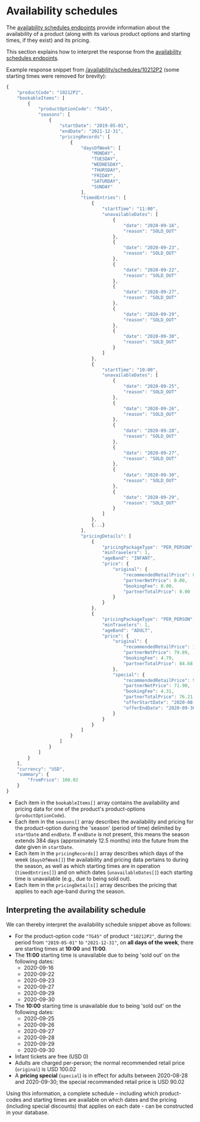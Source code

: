 # Availability schedules

The [availability schedules endpoints](../content-ingestion-endpoints/#availability-schedules-endpoints) provide information about the availability of a product (along with its various product options and starting times, if they exist) and its pricing.

This section explains how to interpret the response from the [availability schedules endpoints](../content-ingestion-endpoints/#availability-schedules-endpoints).

Example response snippet from [/availability/schedules/10212P2](../../../openapi/reference/operation/availabilitySchedules/#availability-schedules-endpoints) (some starting times were removed for brevity):


```javascript
{
    "productCode": "10212P2",
    "bookableItems": [
        {
            "productOptionCode": "TG45",
            "seasons": [
                {
                    "startDate": "2019-05-01",
                    "endDate": "2021-12-31",
                    "pricingRecords": [
                        {
                            "daysOfWeek": [
                                "MONDAY",
                                "TUESDAY",
                                "WEDNESDAY",
                                "THURSDAY",
                                "FRIDAY",
                                "SATURDAY",
                                "SUNDAY"
                            ],
                            "timedEntries": [
                                {
                                    "startTime": "11:00",
                                    "unavailableDates": [
                                        {
                                            "date": "2020-09-16",
                                            "reason": "SOLD_OUT"
                                        },
                                        {
                                            "date": "2020-09-23",
                                            "reason": "SOLD_OUT"
                                        },
                                        {
                                            "date": "2020-09-22",
                                            "reason": "SOLD_OUT"
                                        },
                                        {
                                            "date": "2020-09-27",
                                            "reason": "SOLD_OUT"
                                        },
                                        {
                                            "date": "2020-09-29",
                                            "reason": "SOLD_OUT"
                                        },
                                        {
                                            "date": "2020-09-30",
                                            "reason": "SOLD_OUT"
                                        }
                                    ]
                                },
                                {
                                    "startTime": "10:00",
                                    "unavailableDates": [
                                        {
                                            "date": "2020-09-25",
                                            "reason": "SOLD_OUT"
                                        },
                                        {
                                            "date": "2020-09-26",
                                            "reason": "SOLD_OUT"
                                        },
                                        {
                                            "date": "2020-09-28",
                                            "reason": "SOLD_OUT"
                                        },
                                        {
                                            "date": "2020-09-27",
                                            "reason": "SOLD_OUT"
                                        },
                                        {
                                            "date": "2020-09-30",
                                            "reason": "SOLD_OUT"
                                        },
                                        {
                                            "date": "2020-09-29",
                                            "reason": "SOLD_OUT"
                                        }
                                    ]
                                },
                                {...}
                            ],
                            "pricingDetails": [
                                {
                                    "pricingPackageType": "PER_PERSON",
                                    "minTravelers": 1,
                                    "ageBand": "INFANT",
                                    "price": {
                                        "original": {
                                            "recommendedRetailPrice": 0.00,
                                            "partnerNetPrice": 0.00,
                                            "bookingFee": 0.00,
                                            "partnerTotalPrice": 0.00
                                        }
                                    }
                                },
                                {
                                    "pricingPackageType": "PER_PERSON",
                                    "minTravelers": 1,
                                    "ageBand": "ADULT",
                                    "price": {
                                        "original": {
                                            "recommendedRetailPrice": 100.02,
                                            "partnerNetPrice": 79.89,
                                            "bookingFee": 4.79,
                                            "partnerTotalPrice": 84.68
                                        },
                                        "special": {
                                            "recommendedRetailPrice": 90.02,
                                            "partnerNetPrice": 71.90,
                                            "bookingFee": 4.31,
                                            "partnerTotalPrice": 76.21,
                                            "offerStartDate": "2020-08-28",
                                            "offerEndDate": "2020-09-30"
                                        }
                                    }
                                }
                            ]
                        }
                    ]
                }
            ]
        }
    ],
    "currency": "USD",
    "summary": {
        "fromPrice": 100.02
    }
}
```

- Each item in the `bookableItems[]` array contains the availability and pricing data for one of the product's product-options (`productOptionCode`).
- Each item in the `seasons[]` array describes the availability and pricing for the product-option during the 'season' (period of time) delimited by `startDate` and `endDate`. If `endDate` is not present, this means the season extends 384 days (approximately 12.5 months) into the future from the date given in `startDate`.
- Each item in the `pricingRecords[]` array describes which days of the week (`daysOfWeek[]`) the availability and pricing data pertains to during the season, as well as which starting times are in operation (`timedEntries[]`) and on which dates (`unavailableDates[]`) each starting time is unavailable (e.g., due to being sold out).
- Each item in the `pricingDetails[]` array describes the pricing that applies to each age-band during the season.

## Interpreting the availability schedule

We can thereby interpret the availability schedule snippet above as follows:

- For the product-option code `"TG45"` of product `"10212P2"`, during the period from `"2019-05-01"` to `"2021-12-31"`, on **all days of the week**, there are starting times at **10:00** and **11:00**.
- The **11:00** starting time is unavailable due to being 'sold out' on the following dates:
  - 2020-09-16
  - 2020-09-22
  - 2020-09-23
  - 2020-09-27
  - 2020-09-29
  - 2020-09-30
- The **10:00** starting time is unavailable due to being 'sold out' on the following dates:
  - 2020-09-25
  - 2020-09-26
  - 2020-09-27
  - 2020-09-28
  - 2020-09-29
  - 2020-09-30
- Infant tickets are free (USD 0)
- Adults are charged per-person; the normal recommended retail price (`original`) is USD 100.02
- A **pricing special** (`special`) is in effect for adults between 2020-08-28 and 2020-09-30; the special recommended retail price is USD 90.02 

Using this information, a complete schedule – including which product-codes and starting times are available on which dates and the pricing (including special discounts) that applies on each date - can be constructed in your database.